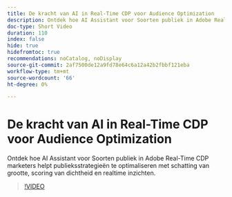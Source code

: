 ```yaml
---
title: De kracht van AI in Real-Time CDP voor Audience Optimization
description: Ontdek hoe AI Assistant voor Soorten publiek in Adobe Real-Time CDP marketers helpt publieksstrategieën te optimaliseren met schatting van grootte, scoring van dichtheid en realtime inzichten.
doc-type: Short Video
duration: 110
index: false
hide: true
hidefromtoc: true
recommendations: noCatalog, noDisplay
source-git-commit: 2af7500de12a9fd78e64c6a12a42b2fbbf121eba
workflow-type: tm+mt
source-wordcount: '66'
ht-degree: 0%

---
```



# De kracht van AI in Real-Time CDP voor Audience Optimization

Ontdek hoe AI Assistant voor Soorten publiek in Adobe Real-Time CDP marketers helpt publieksstrategieën te optimaliseren met schatting van grootte, scoring van dichtheid en realtime inzichten.

<!-- 62_S508_3442517_109_the-power-of-ai-in-realtime-cdp-for-audience-optimization -->
>[!VIDEO](https://video.tv.adobe.com/v/3458207/?learn=on&enablevpops=true)
